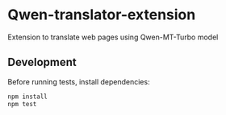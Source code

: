 # Qwen-translator-extension
Extension to translate web pages using Qwen-MT-Turbo model

## Development
Before running tests, install dependencies:

```sh
npm install
npm test
```
